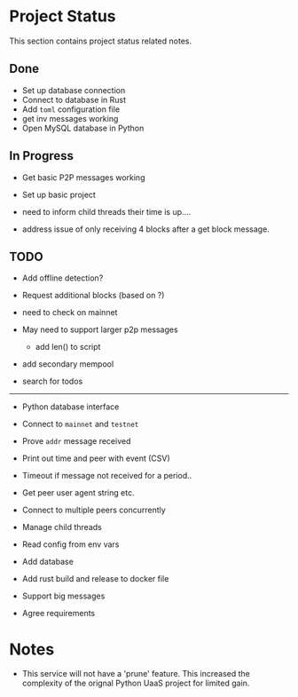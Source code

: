 # Project Status
This section contains project status related notes.

## Done
* Set up database connection
* Connect to database in Rust
* Add `toml` configuration file
* get inv messages working
* Open MySQL database in Python

## In Progress
* Get basic P2P messages working
* Set up basic project
* need to inform child threads their time is up....

* address issue of only receiving 4 blocks after a get block message.


## TODO
* Add offline detection?
* Request additional blocks (based on ?)
* need to check on mainnet
* May need to support larger p2p messages
    * add len() to script

* add secondary mempool
* search for todos


-----
* Python database interface

* Connect to `mainnet` and `testnet`
* Prove `addr` message received

* Print out time and peer with event (CSV)
* Timeout if message not received for a period..
* Get peer user agent string etc.
* Connect to multiple peers concurrently
* Manage child threads
* Read config from env vars
* Add database
* Add rust build and release to docker file

* Support big messages
* Agree requirements


# Notes
* This service will not have a 'prune' feature. This increased the complexity of the orignal Python UaaS project for limited gain.
